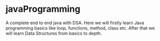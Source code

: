 # javaProgramming
A complete end to end java with DSA.
Here we will firstly learn Java programming basics like loop, functions, method, class etc.
After that we will learn Data Structures from basics to depth.

